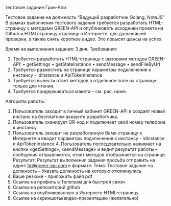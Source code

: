 тестовое задание Грин-Апи

Тестовое задание на должность
“Ведущий разработчик Golang, NoteJS”
В рамках выполнения тестового задания требуется разработать HTML-страницу с
методами GREEN-API и опубликовать исходники проекта на Github и HTMLстраницу
страницу в Интернете, для дальнейшей проверки, а также снять короткое видео.
Это повысит шансы на успех.

Время на выполнения задания: 3 дня.
Требования:
1. Требуется разработать HTML-страницу с вызовами методов GREEN-API: •
getSettings
• getStateInstance
• sendMessage
• sendFileByUrl
2. Требуется разместить на странице параметры подключения к инстансу -
idInstance и ApiTokenInstance
3. Требуется вывести ответ методов в отдельное поле на странице только для
чтения.
4. Требуется придерживаться макета – см. рис. ниже.

Алгоритм работы:
1. Пользователь заходит в личный кабинет GREEN-API и создает новый инстанс на
бесплатном аккаунте разработчика.
2. Пользователь сканирует QR-код и подключает свой номер телефона к
инстансу.
3. Пользователь заходит на разработанную Вами страницу в Интернете и вводит
параметры подключения к инстансу - idInstance и ApiTokenInstance 4.
Пользователь последовательно нажимает на кнопки «getSettings»,
«sendMessage» и видит результат работы – сообщения отправляются, ответ
методов отображается на странице.
Результат:
Результат выполнения задания просьба отправить на адрес hr@green-api.com в
формате:
Тема: Тестовое задание на должность – Указать должность на которую
откликнулись
1. Ваше резюме - приложить файл pdf
2. Ссылка на профиль в Телеграм для быстрой связи
3. Ссылка на репозиторий github
4. Ссылка на опубликованную в Интернете HTML-страницу
5. Ссылка на скриншоты/видео-презентацию (желательно)